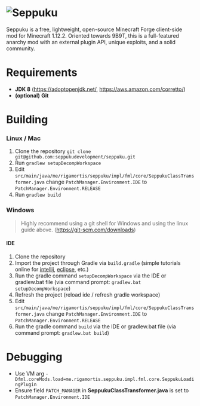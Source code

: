 # ![Seppuku](res/seppuku_full.png)

Seppuku is a free, lightweight, open-source Minecraft Forge client-side mod for Minecraft 1.12.2. Oriented towards 9B9T, this is a full-featured anarchy mod with an external plugin API, unique exploits, and a solid community.

# Requirements
- **JDK 8** (https://adoptopenjdk.net/, https://aws.amazon.com/corretto/)
- __(optional)__ **Git**

# Building

### Linux / Mac
1. Clone the repository `git clone git@github.com:seppukudevelopment/seppuku.git`
2. Run `gradlew setupDecompWorkspace`
3. Edit `src/main/java/me/rigamortis/seppuku/impl/fml/core/SeppukuClassTransformer.java` change `PatchManager.Environment.IDE` to `PatchManager.Environment.RELEASE`
4. Run `gradlew build`

### Windows
> Highly recommend using a git shell for Windows and using the linux guide above. (https://git-scm.com/downloads) 

#### IDE
1. Clone the repository
2. Import the project through Gradle via `build.gradle` (simple tutorials online for [intellij](https://stackoverflow.com/questions/31256356/how-to-import-gradle-projects-in-intellij), [eclipse](https://stackoverflow.com/questions/10722773/import-existing-gradle-git-project-into-eclipse), etc.)
3. Run the gradle command `setupDecompWorkspace` via the IDE or gradlew.bat file (via command prompt: `gradlew.bat setupDecompWorkspace`) 
4. Refresh the project (reload ide / refresh gradle workspace)
5. Edit `src/main/java/me/rigamortis/seppuku/impl/fml/core/SeppukuClassTransformer.java` change `PatchManager.Environment.IDE` to `PatchManager.Environment.RELEASE`
6. Run the gradle command `build` via the IDE or gradlew.bat file (via command prompt: `gradlew.bat build`) 

# Debugging
- Use VM arg `-Dfml.coreMods.load=me.rigamortis.seppuku.impl.fml.core.SeppukuLoadingPlugin`
- Ensure field `PATCH_MANAGER` in **SeppukuClassTransformer.java** is set to `PatchManager.Environment.IDE`
